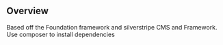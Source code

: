 ## Overview

Based off the Foundation framework and silverstripe CMS and Framework. Use composer to install dependencies 

